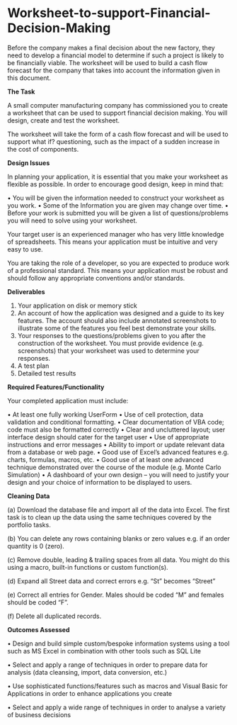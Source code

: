 # Worksheet-to-support-Financial-Decision-Making
Before the company makes a final decision about the new factory, they need to develop a financial model to determine if such a project is likely to be financially viable. The worksheet will be used to build a cash flow forecast for the company that takes into account the information given in this document. 

**The Task**

A small computer manufacturing company has commissioned you to create a worksheet that can be used to support financial decision making. You will design, create and test the worksheet.

The worksheet will take the form of a cash flow forecast and will be used to support what if? questioning, such as the impact of a sudden increase in the cost of components. 

**Design Issues**

In planning your application, it is essential that you make your worksheet as flexible as possible. In order to encourage good design, keep in mind that:

•	You will be given the information needed to construct your worksheet as you work. 
•	Some of the Information you are given may change over time.
•	Before your work is submitted you will be given a list of questions/problems you will need to solve using your worksheet.

Your target user is an experienced manager who has very little knowledge of spreadsheets. This means your application must be intuitive and very easy to use.

You are taking the role of a developer, so you are expected to produce work of a professional standard. This means your application must be robust and should follow any appropriate conventions and/or standards.

**Deliverables**


1.	Your application on disk or memory stick
2.	An account of how the application was designed and a guide to its key features. The account should also include annotated screenshots to illustrate some of the features you feel best demonstrate your skills.
3.	Your responses to the questions/problems given to you after the construction of the worksheet. You must provide evidence (e.g. screenshots) that your worksheet was used to determine your responses.
4.	A test plan
5.	Detailed test results

**Required Features/Functionality**

Your completed application must include:

•	At least one fully working UserForm
•	Use of cell protection, data validation and conditional formatting. 
•	Clear documentation of VBA code; code must also be formatted correctly
•	Clear and uncluttered layout; user interface design should cater for the target user
•	Use of appropriate instructions and error messages 
•	Ability to import or update relevant data from a database or web page.
•	Good use of Excel’s advanced features e.g. charts, formulas, macros, etc.
•	Good use of at least one advanced technique demonstrated over the course of the module (e.g. Monte Carlo Simulation)
•	A dashboard of your own design – you will need to justify your design and your choice of information to be displayed to users.

**Cleaning Data** 

(a)	Download the database file and import all of the data into Excel. The first task is to clean up the data using the same techniques covered by the portfolio tasks.

(b)	You can delete any rows containing blanks or zero values e.g. if an order quantity is 0 (zero).

(c)	Remove double, leading & trailing spaces from all data. You might do this using a macro, built-in functions or custom function(s).

(d)	Expand all Street data and correct errors e.g. “St” becomes “Street”

(e)	Correct all entries for Gender. Males should be coded “M” and females should be coded “F”.

(f)	Delete all duplicated records.


**Outcomes Assessed**

•	Design and build simple custom/bespoke information systems using a tool such as MS Excel in combination with other tools such as SQL Lite

•	Select and apply a range of techniques in order to prepare data for analysis (data cleansing, import, data conversion, etc.)

•	Use sophisticated functions/features such as macros and Visual Basic for Applications in order to enhance applications you create

•	Select and apply a wide range of techniques in order to analyse a variety of business decisions


